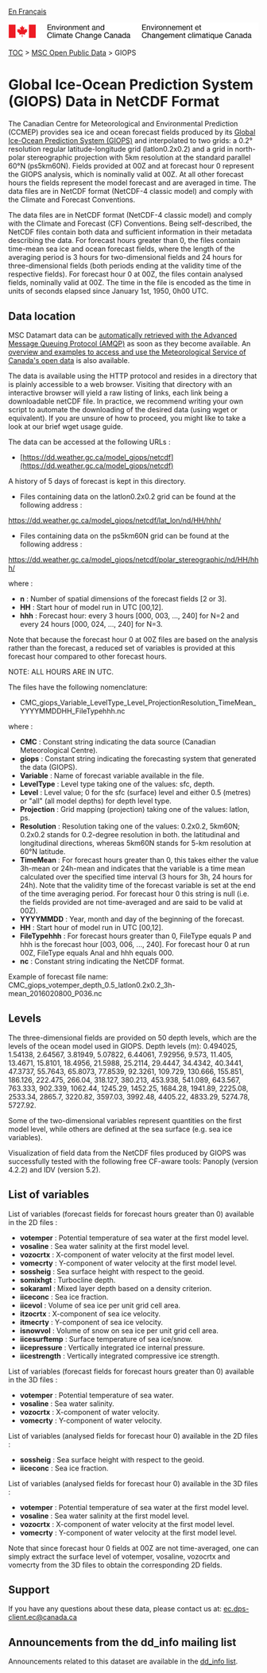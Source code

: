 [En Français](readme_giops-datamart_fr.md)

![ECCC logo](../../img_eccc-logo.png)

[TOC](../../readme_en.md) > [MSC Open Public Data](../readme_en.md) > GIOPS

# Global Ice-Ocean Prediction System (GIOPS) Data in NetCDF Format

The Canadian Centre for Meteorological and Environmental Prediction (CCMEP) provides sea ice and ocean forecast
fields produced by its [Global Ice-Ocean Prediction System (GIOPS)](readme_giops_en.md) and interpolated to two grids: a 0.2°
resolution regular latitude-longitude grid (latlon0.2x0.2) and a grid in north-polar stereographic projection with 
5km resolution at the standard parallel 60°N (ps5km60N).  Fields provided at 00Z and at forecast hour 0 represent the GIOPS
analysis, which is nominally valid at 00Z.  At all other forecast hours the fields represent the model forecast and
are averaged in time.  The data files are in NetCDF format (NetCDF-4 classic model) and comply with the Climate and
Forecast Conventions.

The data files are in NetCDF format (NetCDF-4 classic model) and comply with the Climate and Forecast (CF)
Conventions.  Being self-described, the NetCDF files contain both data and sufficient information in their metadata
describing the data.  For forecast hours greater than 0, the files contain time-mean sea ice and ocean forecast
fields, where the length of the averaging period is 3 hours for two-dimensional fields and 24 hours for
three-dimensional fields (both periods ending at the validity time of the respective fields).  For forecast hour 0 at 00Z,
the files contain analysed fields, nominally valid at 00Z.
The time in the file is encoded as the time in units of seconds elapsed since January 1st, 1950, 0h00 UTC.

## Data location

MSC Datamart data can be [automatically retrieved with the Advanced Message Queuing Protocol (AMQP)](../../msc-datamart/amqp_en.md) as soon as they become available. An [overview and examples to access and use the Meteorological Service of Canada's open data](../../usage/readme_en.md) is also available.

The data is available using the HTTP protocol and resides in a directory that is plainly accessible to a web browser. Visiting that directory with an interactive browser will yield a raw listing of links, each link being a downloadable netCDF file. In practice, we recommend writing your own script to automate the downloading of the desired data (using wget or equivalent). If you are unsure of how to proceed, you might like to take a look at our brief wget usage guide.

The data can be accessed at the following URLs :

* [https://dd.weather.gc.ca/model_giops/netcdf](https://dd.weather.gc.ca/model_giops/netcdf)

A history of 5 days of forecast is kept in this directory.

* Files containing data on the latlon0.2x0.2 grid can be found at the following address :

https://dd.weather.gc.ca/model_giops/netcdf/lat_lon/nd/HH/hhh/

* Files containing data on the ps5km60N grid can be found at the following address :

https://dd.weather.gc.ca/model_giops/netcdf/polar_stereographic/nd/HH/hhh/

where :

* __n__ : Number of spatial dimensions of the forecast fields [2 or 3].
* __HH__ : Start hour of model run in UTC [00,12].
* __hhh__ : Forecast hour: every 3 hours [000, 003, ..., 240] for N=2  and every 24 hours [000, 024, ..., 240] for N=3.

Note that because the forecast hour 0 at 00Z files are based on the analysis rather than the forecast, a reduced set of
variables is provided at this forecast hour compared to other forecast hours.

NOTE: ALL HOURS ARE IN UTC.

The files have the following nomenclature:

* CMC_giops_Variable_LevelType_Level_ProjectionResolution_TimeMean_YYYYMMDDHH_FileTypehhh.nc

where :

* __CMC__ : Constant string indicating the data source (Canadian Meteorological Centre).
* __giops__ : Constant string indicating the forecasting system that generated the data (GIOPS).
* __Variable__ : Name of forecast variable available in the file.
* __LevelType__ : Level type taking one of the values: sfc, depth.
* __Level__ : Level value; 0 for the sfc (surface) level and either 0.5 (metres) or "all" (all model depths) for depth
level type.
* __Projection__ : Grid mapping (projection) taking one of the values: latlon, ps.
* __Resolution__ : Resolution taking one of the values: 0.2x0.2, 5km60N; 0.2x0.2 stands for 0.2-degree resolution in both.
the latitudinal and longitudinal directions, whereas 5km60N stands for 5-km resolution at 60°N latitude.
* __TimeMean__ : For forecast hours greater than 0, this takes either the value 3h-mean or 24h-mean and indicates that
the variable is a time mean calculated over the specified time interval (3 hours for 3h, 24 hours for 24h).  Note
that the validity time of the forecast variable is set at the end of the time averaging period.  For forecast hour 0
this string is null (i.e. the fields provided are not time-averaged and are said to be valid at 00Z).
* __YYYYMMDD__ : Year, month and day of the beginning of the forecast.
* __HH__ : Start hour of model run in UTC [00,12].
* __FileTypehhh__ : For forecast hours greater than 0, FileType equals P and hhh is the forecast hour [003, 006, ..., 240].
For forecast hour 0 at run 00Z, FileType equals Anal and hhh equals 000.
* __nc__ : Constant string indicating the NetCDF format.

Example of forecast file name:
CMC_giops_votemper_depth_0.5_latlon0.2x0.2_3h-mean_2016020800_P036.nc

## Levels

The three-dimensional fields are provided on 50 depth levels, which are the levels of the ocean model used in GIOPS.
Depth levels (m): 0.494025, 1.54138, 2.64567, 3.81949, 5.07822, 6.44061, 7.92956, 9.573, 11.405, 13.4671, 15.8101,
18.4956, 21.5988, 25.2114, 29.4447, 34.4342, 40.3441, 47.3737, 55.7643, 65.8073, 77.8539, 92.3261, 109.729, 130.666,
155.851, 186.126, 222.475, 266.04, 318.127, 380.213, 453.938, 541.089, 643.567, 763.333, 902.339, 1062.44, 1245.29,
1452.25, 1684.28, 1941.89, 2225.08, 2533.34, 2865.7, 3220.82, 3597.03, 3992.48, 4405.22, 4833.29, 5274.78, 5727.92.

Some of the two-dimensional variables represent quantities on the first model level, while others are defined at the
sea surface (e.g. sea ice variables).

Visualization of field data from the NetCDF files produced by GIOPS was successfully tested with the following free
CF-aware tools: Panoply (version 4.2.2) and IDV (version 5.2).

## List of variables

List of variables (forecast fields for forecast hours greater than 0) available in the 2D files :

* __votemper__ : Potential temperature of sea water at the first model level.
* __vosaline__ : Sea water salinity at the first model level.
* __vozocrtx__ : X-component of water velocity at the first model level.
* __vomecrty__ : Y-component of water velocity at the first model level.
* __sossheig__ : Sea surface height with respect to the geoid.
* __somixhgt__ : Turbocline depth.
* __sokaraml__ : Mixed layer depth based on a density criterion.
* __iiceconc__ : Sea ice fraction.
* __iicevol__ : Volume of sea ice per unit grid cell area.
* __itzocrtx__ : X-component of sea ice velocity.
* __itmecrty__ : Y-component of sea ice velocity.
* __isnowvol__ : Volume of snow on sea ice per unit grid cell area.
* __iicesurftemp__ : Surface temperature of sea ice/snow.
* __iicepressure__ : Vertically integrated ice internal pressure.
* __iicestrength__ : Vertically integrated compressive ice strength.

List of variables (forecast fields for forecast hours greater than 0) available in the 3D files :

* __votemper__ : Potential temperature of sea water.
* __vosaline__ : Sea water salinity.
* __vozocrtx__ : X-component of water velocity.
* __vomecrty__ : Y-component of water velocity.

List of variables (analysed fields for forecast hour 0) available in the 2D files :

* __sossheig__ : Sea surface height with respect to the geoid.
* __iiceconc__ : Sea ice fraction.

List of variables (analysed fields for forecast hour 0) available in the 3D files :

* __votemper__ : Potential temperature of sea water at the first model level.
* __vosaline__ : Sea water salinity at the first model level.
* __vozocrtx__ : X-component of water velocity at the first model level.
* __vomecrty__ : Y-component of water velocity at the first model level.

Note that since forecast hour 0 fields at 00Z are not time-averaged, one can simply extract the surface
level of votemper, vosaline, vozocrtx and vomecrty from the 3D files to obtain the corresponding
2D fields.

## Support

If you have any questions about these data, please contact us at: ec.dps-client.ec@canada.ca

## Announcements from the dd_info mailing list 

Announcements related to this dataset are available in the [dd_info list](https://lists.ec.gc.ca/cgi-bin/mailman/listinfo/dd_info).






